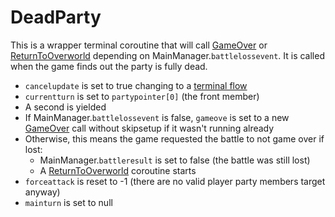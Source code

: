 # DeadParty
This is a wrapper terminal coroutine that will call [GameOver](GameOver.md) or [ReturnToOverworld](ReturnToOverworld.md) depending on MainManager.`battlelossevent`. It is called when the game finds out the party is fully dead.

- `cancelupdate` is set to true changing to a [terminal flow](../Update%20flows/Terminal%20flow.md)
- `currentturn` is set to `partypointer[0]` (the front member)
- A second is yielded
- If MainManager.`battlelossevent` is false, `gameove` is set to a new [GameOver](GameOver.md) call without skipsetup if it wasn't running already
- Otherwise, this means the game requested the battle to not game over if lost:
    - MainManager.`battleresult` is set to false (the battle was still lost)
    - A [ReturnToOverworld](ReturnToOverworld.md) coroutine starts
- `forceattack` is reset to -1 (there are no valid player party members target anyway)
- `mainturn` is set to null
